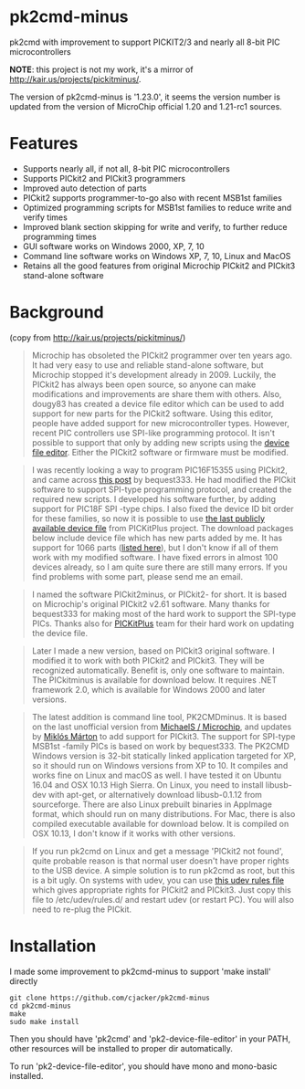 # pk2cmd-minus 

pk2cmd with improvement to support PICKIT2/3 and nearly all 8-bit PIC microcontrollers

**NOTE**: this project is not my work, it's a mirror of http://kair.us/projects/pickitminus/.

The version of pk2cmd-minus is '1.23.0', it seems the version number is updated from the version of MicroChip official 1.20 and 1.21-rc1 sources.

# Features
- Supports nearly all, if not all, 8-bit PIC microcontrollers
- Supports PICkit2 and PICkit3 programmers
- Improved auto detection of parts
- PICkit2 supports programmer-to-go also with recent MSB1st families
- Optimized programming scripts for MSB1st families to reduce write and verify times
- Improved blank section skipping for write and verify, to further reduce programming times
- GUI software works on Windows 2000, XP, 7, 10
- Command line software works on Windows XP, 7, 10, Linux and MacOS
- Retains all the good features from original Microchip PICkit2 and PICkit3 stand-alone software

# Background 

(copy from http://kair.us/projects/pickitminus/)

>Microchip has obsoleted the PICkit2 programmer over ten years ago. It had very easy to use and reliable stand-alone software, but Microchip stopped it's development already in 2009. Luckily, the PICkit2 has always been open source, so anyone can make modifications and improvements are share them with others. Also, dougy83 has created a device file editor which can be used to add support for new parts for the PICkit2 software. Using this editor, people have added support for new microcontroller types. However, recent PIC controllers use SPI-like programming protocol. It isn't possible to support that only by adding new scripts using the [device file editor](https://sites.google.com/site/pk2devicefileeditor/). Either the PICkit2 software or firmware must be modified.

>I was recently looking a way to program PIC16F15355 using PICkit2, and came across [this post](https://www.eevblog.com/forum/microcontrollers/pic16f18857-programming-with-pickit2/) by bequest333. He had modified the PICkit software to support SPI-type programming protocol, and created the required new scripts. I developed his software further, by adding support for PIC18F SPI -type chips. I also fixed the device ID bit order for these families, so now it is possible to use [the last publicly available device file](https://github.com/Anobium/PICKitPlus) from PICKitPlus project. The download packages below include device file which has new parts added by me. It has support for 1066 parts ([listed here](https://github.com/cjacker/pk2cmd-minus/blob/main/pk2cmdminus_supported_devices.txt)), but I don't know if all of them work with my modified software. I have fixed errors in almost 100 devices already, so I am quite sure there are still many errors. If you find problems with some part, please send me an email.

>I named the software PICkit2minus, or PICkit2- for short. It is based on Microchip's original PICkit2 v2.61 software. Many thanks for bequest333 for making most of the hard work to support the SPI-type PICs. Thanks also for [PICKitPlus](https://pickitplus.co.uk/) team for their hard work on updating the device file.

>Later I made a new version, based on PICkit3 original software. I modified it to work with both PICkit2 and PICkit3. They will be recognized automatically. Benefit is, only one software to maintain. The PICkitminus is available for download below. It requires .NET framework 2.0, which is available for Windows 2000 and later versions.

>The latest addition is command line tool, PK2CMDminus. It is based on the last unofficial version from [MichaelS / Microchip](https://www.microchip.com/forums/tm.aspx?m=540021), and updates by [Miklós Márton](https://github.com/martonmiklos/pk2cmd) to add support for PICkit3. The support for SPI-type MSB1st -family PICs is based on work by bequest333. The PK2CMD Windows version is 32-bit statically linked application targeted for XP, so it should run on Windows versions from XP to 10. It compiles and works fine on Linux and macOS as well. I have tested it on Ubuntu 16.04 and OSX 10.13 High Sierra. On Linux, you need to install libusb-dev with apt-get, or alternatively download libusb-0.1.12 from sourceforge. There are also Linux prebuilt binaries in AppImage format, which should run on many distributions. For Mac, there is also compiled executable available for download below. It is compiled on OSX 10.13, I don't know if it works with other versions.

>If you run pk2cmd on Linux and get a message 'PICkit2 not found', quite probable reason is that normal user doesn't have proper rights to the USB device. A simple solution is to run pk2cmd as root, but this is a bit ugly. On systems with udev, you can use [this udev rules file](https://raw.githubusercontent.com/cjacker/pk2cmd-minus/main/60-pickit.rules) which gives appropriate rights for PICkit2 and PICkit3. Just copy this file to /etc/udev/rules.d/ and restart udev (or restart PC). You will also need to re-plug the PICkit.

# Installation

I made some improvement to pk2cmd-minus to support 'make install' directly

```
git clone https://github.com/cjacker/pk2cmd-minus
cd pk2cmd-minus
make
sudo make install
```

Then you should have 'pk2cmd' and 'pk2-device-file-editor' in your PATH, other resources will be installed to proper dir automatically.

To run 'pk2-device-file-editor', you should have mono and mono-basic installed.


